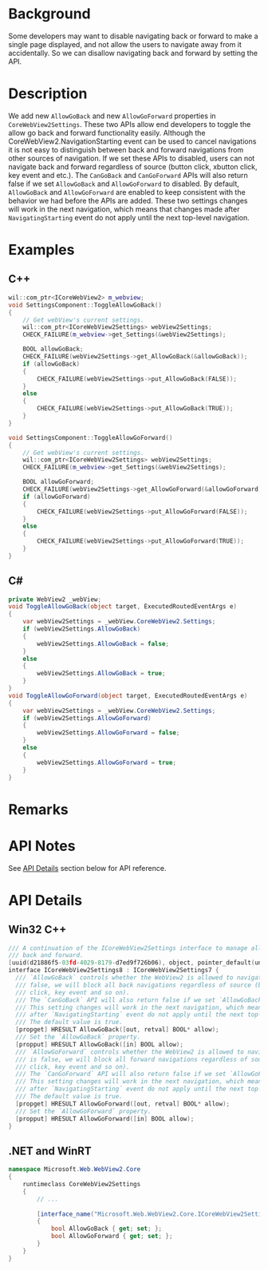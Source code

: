 # Background
Some developers may want to disable navigating back or forward to make a single page displayed, and not allow the users to navigate away from it accidentally. So we can disallow navigating back and forward by setting the API.

# Description
We add new `AllowGoBack` and new `AllowGoForward` properties in `CoreWebView2Settings`.
These two APIs allow end developers to toggle the allow go back and forward functionality easily.
Although the CoreWebView2.NavigationStarting event can be used to cancel navigations it is not easy to distinguish between back and forward navigations from other sources of navigation. If we set these APIs to disabled, users can not navigate back and forward regardless of source (button click, xbutton click, key event and etc.). The `CanGoBack` and `CanGoForward` APIs will also return false if we set `AllowGoBack` and `AllowGoForward` to disabled.
By default, `AllowGoBack` and `AllowGoForward` are enabled to keep consistent with the behavior we had before the APIs are added.
These two settings changes will work in the next navigation, which means that changes made after `NavigatingStarting` event do not apply until the next top-level navigation.

# Examples
## C++

```cpp
wil::com_ptr<ICoreWebView2> m_webview;
void SettingsComponent::ToggleAllowGoBack()
{
    // Get webView's current settings.
    wil::com_ptr<ICoreWebView2Settings> webView2Settings;
    CHECK_FAILURE(m_webview->get_Settings(&webView2Settings);

    BOOL allowGoBack;
    CHECK_FAILURE(webView2Settings->get_AllowGoBack(&allowGoBack));
    if (allowGoBack)
    {
        CHECK_FAILURE(webView2Settings->put_AllowGoBack(FALSE));
    }
    else
    {
        CHECK_FAILURE(webView2Settings->put_AllowGoBack(TRUE));
    }
}

void SettingsComponent::ToggleAllowGoForward()
{
    // Get webView's current settings.
    wil::com_ptr<ICoreWebView2Settings> webView2Settings;
    CHECK_FAILURE(m_webview->get_Settings(&webView2Settings);

    BOOL allowGoForward;
    CHECK_FAILURE(webView2Settings->get_AllowGoForward(&allowGoForward));
    if (allowGoForward)
    {
        CHECK_FAILURE(webView2Settings->put_AllowGoForward(FALSE));
    }
    else
    {
        CHECK_FAILURE(webView2Settings->put_AllowGoForward(TRUE));
    }
}
```

## C#
```c#
private WebView2 _webView;
void ToggleAllowGoBack(object target, ExecutedRoutedEventArgs e)
{
    var webView2Settings = _webView.CoreWebView2.Settings;
    if (webView2Settings.AllowGoBack)
    {
        webView2Settings.AllowGoBack = false;
    }
    else
    {
        webView2Settings.AllowGoBack = true;
    }
}
void ToggleAllowGoForward(object target, ExecutedRoutedEventArgs e)
{
    var webView2Settings = _webView.CoreWebView2.Settings;
    if (webView2Settings.AllowGoForward)
    {
        webView2Settings.AllowGoForward = false;
    }
    else
    {
        webView2Settings.AllowGoForward = true;
    }
}
```

# Remarks

# API Notes
See [API Details](#api-details) section below for API reference.

# API Details

## Win32 C++
```c++
/// A continuation of the ICoreWebView2Settings interface to manage allowing navigating
/// back and forward.
[uuid(d21886f5-03fd-4029-8179-d7ed9f726b06), object, pointer_default(unique)]
interface ICoreWebView2Settings8 : ICoreWebView2Settings7 {
  /// `AllowGoBack` controls whether the WebView2 is allowed to navigate back. If it is
  /// false, we will block all back navigations regardless of source (button click, xbutton
  /// click, key event and so on).
  /// The `CanGoBack` API will also return false if we set `AllowGoBack` to disabled.
  /// This setting changes will work in the next navigation, which means that changes made
  /// after `NavigatingStarting` event do not apply until the next top-level navigation.
  /// The default value is true.
  [propget] HRESULT AllowGoBack([out, retval] BOOL* allow);
  /// Set the `AllowGoBack` property.
  [propput] HRESULT AllowGoBack([in] BOOL allow);
  /// `AllowGoForward` controls whether the WebView2 is allowed to navigate forward. If it
  /// is false, we will block all forward navigations regardless of source (button click, xbutton
  /// click, key event and so on).
  /// The `CanGoForward` API will also return false if we set `AllowGoForward` to disabled.
  /// This setting changes will work in the next navigation, which means that changes made
  /// after `NavigatingStarting` event do not apply until the next top-level navigation.
  /// The default value is true.
  [propget] HRESULT AllowGoForward([out, retval] BOOL* allow);
  /// Set the `AllowGoForward` property.
  [propput] HRESULT AllowGoForward([in] BOOL allow);
}
```

## .NET and WinRT
```c#
namespace Microsoft.Web.WebView2.Core
{
    runtimeclass CoreWebView2Settings
    {
        // ...
        
        [interface_name("Microsoft.Web.WebView2.Core.ICoreWebView2Settings8")]
        {
            bool AllowGoBack { get; set; };
            bool AllowGoForward { get; set; };
        }
    }
}
```
